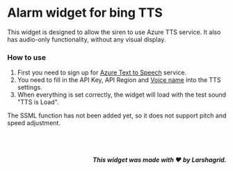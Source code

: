 # Alarm widget for bing TTS 

This widget is designed to allow the siren to use Azure TTS service.
It also has audio-only functionality, without any visual display.


### How to use

1. First you need to sign up for [Azure Text to Speech][L1] service.
2. You need to fill in the API Key, API Region and [Voice name][L2] into the TTS settings.
3. When everything is set correctly, the widget will load with the test sound "TTS is Load".

The SSML function has not been added yet, so it does not support pitch and speed adjustment.



[L1]: https://azure.microsoft.com/en-us/services/cognitive-services/text-to-speech/
[L2]: https://docs.microsoft.com/en-us/azure/cognitive-services/speech-service/language-support#neural-voices

<br><br>


##### <p align="right">This widget was made with ❤️ by Larshagrid.</p>
